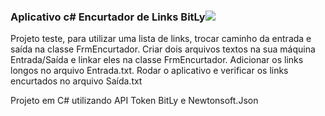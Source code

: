 ### **Aplicativo c# Encurtador de Links BitLy**![](https://repository-images.githubusercontent.com/210062185/723edf80-dcc2-11e9-9666-0725035d9720)

Projeto teste, para utilizar uma lista de links, trocar caminho da entrada e saída na classe FrmEncurtador. Criar dois arquivos textos na sua máquina Entrada/Saída e linkar eles na classe FrmEncurtador. Adicionar os links longos no arquivo Entrada.txt. Rodar o aplicativo e verificar os links encurtados no arquivo Saída.txt

Projeto em C# utilizando API Token BitLy e Newtonsoft.Json
